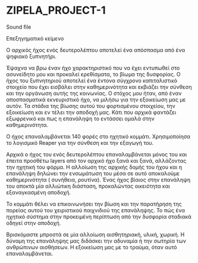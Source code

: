 # ZIPELA_PROJECT-1
Sound file

Επεξηγηματικό κείμενο

Ο αρχικός ήχος ενός δευτερολέπτου αποτελεί ένα απόσπασμα από ένα ψηφιακό ξυπνητήρι.

Έψαχνα να βρω έναν ήχο χαρακτηριστικό που να έχει εντυπωθεί στο ασυνείδητο μου και προκαλεί ερεθίσματα, το βίωμα της δυσφορίας. Ο ήχος του ξυπνητηριού αποτελεί ένα έντονα σύγχρονο καπιταλιστικό στοιχείο που έχει εισβάλει στην καθημερινότητα και εκβιάζει την σύνθεση και την οργάνωση αυτής της κοινωνίας. Ο στόχος μου ήταν, από έναν αποσπασματικά εκνευριστικό ήχο, να μιλήσω για την εξοικείωση μας με αυτόν. Τα στάδια της βίωσης αυτού του φορτισμένου στοιχείου, την εξοικείωση και εν τέλει την αποδοχή μας. Κάτι που αρχικά φαντάζει εξωφρενικό και πως η επανάληψη το εντάσσει ομαλά στην καθημερινότητα.

Ο ήχος επαναλαμβάνεται 140 φορές στο ηχητικό κομμάτι. Χρησιμοποίησα το λογισμικό Reaper για την σύνθεση και την εξαγωγή του. 

Αρχικά ο ήχος του ενός δευτερολέπτου επαναλαμβάνεται μόνος του  και έπειτα προσθέτω layers  από τον αρχικό ήχο ξανά και ξανά, αλλάζοντας την ηχητική του φόρμα. Η αλλοίωση της αρχικής δομής του ήχου και η επανάληψη δηλώνει την ενσωμάτωση του μέσα σε αυτό αποκαλούμε καθημερινότητα ( συνήθεια, ρουτίνα). Ένας ήχος βίαιος στην επανάληψη του αποκτά μία αλλιώτικη διάσταση, προκαλώντας οικειότητα και εξαναγκασμένη αποδοχή.

Το κομμάτι θέλει να επικοινωνήσει την βίωση και την παρατήρηση της πορείας αυτού του χειριστικού παιχνιδιού της επανάληψης. Το πώς ένα ηχητικό σύστημα στην προκειμένη περίπτωση από την δυσφορία σταδιακά οδηγεί  στην αποδοχή.

Βρισκόμαστε μπροστά σε μία αλλοίωση αισθητηριακή, υλική, χωρική. Η δύναμη της επανάληψης μας διδάσκει την αδυναμία ή την σωτηρία των ανθρώπινων αισθήσεων. Η εξοικείωση μας με το τραύμα, όταν αυτό επαναλαμβάνεται.
